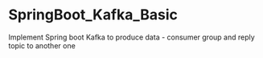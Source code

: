 # SpringBoot_Kafka_Basic
Implement Spring boot Kafka to produce data - consumer group and reply topic to another one
